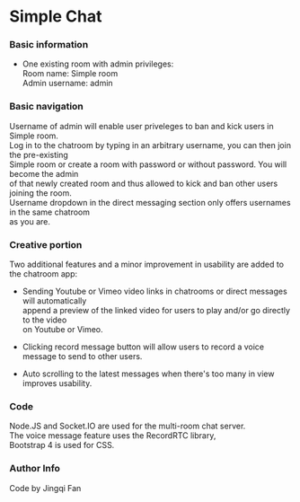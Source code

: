 # Simple Chat #

### Basic information ###
* One existing room with admin privileges:  
Room name: Simple room  
Admin username: admin
### Basic navigation ###
Username of admin will enable user priveleges to ban and kick users in Simple room.  
Log in to the chatroom by typing in an arbitrary username, you can then join the pre-existing  
Simple room or create a room with password or without password. You will become the admin  
of that newly created room and thus allowed to kick and ban other users joining the room.  
Username dropdown in the direct messaging section only offers usernames in the same chatroom  
as you are.  
### Creative portion ###
Two additional features and a minor improvement in usability are added to the chatroom app:  

* Sending Youtube or Vimeo video links in chatrooms or direct messages will automatically  
append a preview of the linked video for users to play and/or go directly to the video  
on Youtube or Vimeo.

* Clicking record message button will allow users to record a voice message to send to other users.  
* Auto scrolling to the latest messages when there's too many in view improves usability.

### Code ###
Node.JS and Socket.IO are used for the multi-room chat server.  
The voice message feature uses the RecordRTC library,  
Bootstrap 4 is used for CSS.

### Author Info ###
Code by Jingqi Fan  
